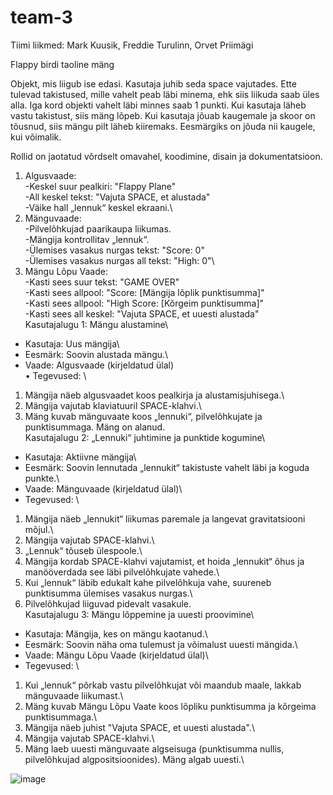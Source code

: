 # team-3
Tiimi liikmed: Mark Kuusik, Freddie Turulinn, Orvet Priimägi

Flappy birdi taoline mäng

Objekt, mis liigub ise edasi. Kasutaja juhib seda space vajutades. Ette tulevad takistused, mille vahelt peab läbi minema, ehk siis liikuda saab üles alla. Iga kord objekti vahelt läbi minnes saab 1 punkti. Kui kasutaja läheb vastu takistust, siis mäng lõpeb. Kui kasutaja jõuab kaugemale ja skoor on tõusnud, siis mängu pilt läheb kiiremaks. Eesmärgiks on jõuda nii kaugele, kui võimalik.

Rollid on jaotatud võrdselt omavahel, koodimine, disain ja dokumentatsioon.

1.	Algusvaade:\
-Keskel suur pealkiri: "Flappy Plane"\
-All keskel tekst: "Vajuta SPACE, et alustada"\
-Väike hall „lennuk“ keskel ekraani.\
2.	Mänguvaade:\
-Pilvelõhkujad paarikaupa liikumas.\
-Mängija kontrollitav „lennuk“.\
-Ülemises vasakus nurgas tekst: "Score: 0"\
-Ülemises vasakus nurgas all tekst: "High: 0"\
3.	Mängu Lõpu Vaade:\
-Kasti sees suur tekst: "GAME OVER"\
-Kasti sees allpool: "Score: [Mängija lõplik punktisumma]"\
-Kasti sees allpool: "High Score: [Kõrgeim punktisumma]"\
-Kasti sees all keskel: "Vajuta SPACE, et uuesti alustada"\
Kasutajalugu 1: Mängu alustamine\
-	Kasutaja: Uus mängija\
-	Eesmärk: Soovin alustada mängu.\
-	Vaade: Algusvaade (kirjeldatud ülal)\
•	Tegevused: \
1.	Mängija näeb algusvaadet koos pealkirja ja alustamisjuhisega.\
2.	Mängija vajutab klaviatuuril SPACE-klahvi.\
3.	Mäng kuvab mänguvaate koos „lennuki“, pilvelõhkujate ja punktisummaga. Mäng on alanud.\
Kasutajalugu 2: „Lennuki“ juhtimine ja punktide kogumine\
- Kasutaja: Aktiivne mängija\
-	Eesmärk: Soovin lennutada „lennukit“ takistuste vahelt läbi ja koguda punkte.\
-	Vaade: Mänguvaade (kirjeldatud ülal)\
-	Tegevused: \
1.	Mängija näeb „lennukit“ liikumas paremale ja langevat gravitatsiooni mõjul.\
2.	Mängija vajutab SPACE-klahvi.\
3.	„Lennuk“ tõuseb ülespoole.\
4.	Mängija kordab SPACE-klahvi vajutamist, et hoida „lennukit“ õhus ja manööverdada see läbi pilvelõhkujate vahede.\
5.	Kui „lennuk“ läbib edukalt kahe pilvelõhkuja vahe, suureneb punktisumma ülemises vasakus nurgas.\
6.	Pilvelõhkujad liiguvad pidevalt vasakule.\
Kasutajalugu 3: Mängu lõppemine ja uuesti proovimine\
-	Kasutaja: Mängija, kes on mängu kaotanud.\
-	Eesmärk: Soovin näha oma tulemust ja võimalust uuesti mängida.\
-	Vaade: Mängu Lõpu Vaade (kirjeldatud ülal)\
-	Tegevused: \
1.	Kui „lennuk“ põrkab vastu pilvelõhkujat või maandub maale, lakkab mänguvaade liikumast.\
2.	Mäng kuvab Mängu Lõpu Vaate koos lõpliku punktisumma ja kõrgeima punktisummaga.\
3.	Mängija näeb juhist "Vajuta SPACE, et uuesti alustada".\
4.	Mängija vajutab SPACE-klahvi.\
5.	Mäng laeb uuesti mänguvaate algseisuga (punktisumma nullis, pilvelõhkujad algpositsioonides). Mäng algab uuesti.\

![image](https://github.com/user-attachments/assets/0fddd1ea-72df-49ee-aa6d-f5a083d8dba1)
